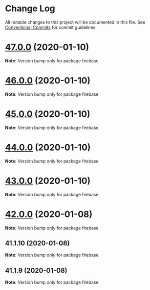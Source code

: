 # Change Log

All notable changes to this project will be documented in this file.
See [Conventional Commits](https://conventionalcommits.org) for commit guidelines.

# [47.0.0](https://github.com/yurikrupniktools/client-apps/compare/firebase@46.0.0...firebase@47.0.0) (2020-01-10)

**Note:** Version bump only for package firebase





# [46.0.0](https://github.com/yurikrupniktools/client-apps/compare/firebase@45.0.0...firebase@46.0.0) (2020-01-10)

**Note:** Version bump only for package firebase





# [45.0.0](https://github.com/yurikrupniktools/client-apps/compare/firebase@44.0.0...firebase@45.0.0) (2020-01-10)

**Note:** Version bump only for package firebase





# [44.0.0](https://github.com/yurikrupniktools/client-apps/compare/firebase@43.0.0...firebase@44.0.0) (2020-01-10)

**Note:** Version bump only for package firebase





# [43.0.0](https://github.com/yurikrupniktools/client-apps/compare/firebase@42.0.0...firebase@43.0.0) (2020-01-10)

**Note:** Version bump only for package firebase





# [42.0.0](https://github.com/yurikrupniktools/client-apps/compare/firebase@41.1.10...firebase@42.0.0) (2020-01-08)

**Note:** Version bump only for package firebase





## 41.1.10 (2020-01-08)

**Note:** Version bump only for package firebase





## 41.1.9 (2020-01-08)

**Note:** Version bump only for package firebase
